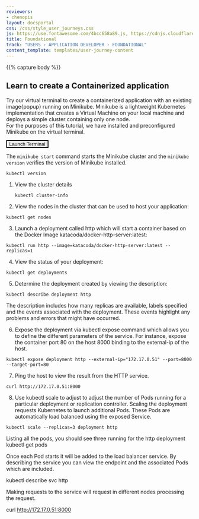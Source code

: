```yaml
---
reviewers:
- chenopis
layout: docsportal
css: /css/style_user_journeys.css
js: https://use.fontawesome.com/4bcc658a89.js, https://cdnjs.cloudflare.com/ajax/libs/prefixfree/1.0.7/prefixfree.min.js
title: Foundational
track: "USERS › APPLICATION DEVELOPER › FOUNDATIONAL"
content_template: templates/user-journey-content
---
```

{{% capture body %}}
## Learn to create a Containerized application

Try our virtual terminal to create a containerized application with an existing image{popup} running on Minikube.
Minikube is a lightweight Kubernetes implementation that creates a Virtual Machine on your local machine and deploys a simple cluster containing only one node.  
For the purposes of this tutorial, we have installed and preconfigured Minikube on the virtual terminal.


<div id="my-panel" data-katacoda-ondemand="true" data-katacoda-env="minikube" data-katacoda-command="minikube version; minikube start" data-katacoda-ui="panel"></div>
<script src="https://katacoda.com/embed.js"></script>
<button style="color:#000000; border:2px solid #000000" onclick="window.katacoda.init(); this.disabled=true;">Launch Terminal</button>




The ```minikube start``` command starts the Minikube cluster and the ```minikube version``` verifies the version of Minikube installed.

  ```
  kubectl version
  ```

1. View the cluster details


    ```
    kubectl cluster-info
    ```


2. View the nodes in the cluster that can be used to host your application:

  ```
  kubectl get nodes
  ```

3. Launch a deployment called http which will start a container based on the Docker Image katacoda/docker-http-server:latest:

```
kubectl run http --image=katacoda/docker-http-server:latest --replicas=1
```

4. View the status of your deployment:
```
kubectl get deployments
```

5. Determine the deployment created by viewing the description:

```
kubectl describe deployment http
```

The description includes how many replicas are available, labels specified and the events associated with the deployment. These events highlight any problems and errors that might have occurred.

6. Expose the deployment via kubectl expose command which allows you to define the different parameters of the service.
For instance, expose the container port 80 on the host 8000 binding to the external-ip of the host.

```
kubectl expose deployment http --external-ip="172.17.0.51" --port=8000 --target-port=80
```


7. Ping the host to view the result from the HTTP service.

```
curl http://172.17.0.51:8000
```


8. Use kubectl scale to adjust to adjust the number of Pods running for a particular deployment or replication controller.
Scaling the deployment requests Kubernetes to launch additional Pods. These Pods are automatically load balanced using the exposed Service.

```
kubectl scale --replicas=3 deployment http
```


Listing all the pods, you should see three running for the http deployment kubectl get pods

Once each Pod starts it will be added to the load balancer service. By describing the service you can view the endpoint and the associated Pods which are included.

kubectl describe svc http

Making requests to the service will request in different nodes processing the request.

curl http://172.17.0.51:8000
